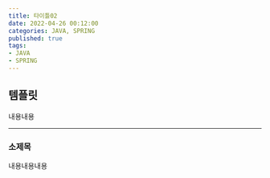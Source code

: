 ```yaml
---
title: 타이틀02   
date: 2022-04-26 00:12:00
categories: JAVA, SPRING 
published: true 
tags:
- JAVA
- SPRING  
---
```


## 템플릿 

내용내용 

---

### 소제목    
내용내용내용    
